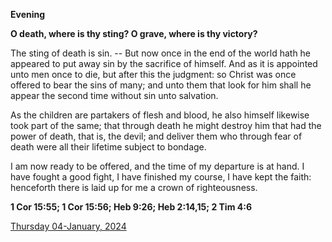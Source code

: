 **Evening**

**O  death, where is thy sting? O grave, where is thy victory?**
 
The sting of death is sin. -- But now once in the end of the world hath he appeared to put away sin by the sacrifice of himself. And as it is appointed unto men once to die, but after this the judgment: so Christ was once offered to bear the sins of many; and unto them that look for him shall he appear the second time without sin unto salvation.
 
As the children are partakers of flesh and blood, he also himself likewise took part of the same; that through death he might destroy him that had the power of death, that is, the devil; and deliver them who through fear of death were all their lifetime subject to bondage.
 
I am now ready to be offered, and the time of my departure is at hand. I have fought a good fight, I have finished my course, I have kept the faith: henceforth there is laid up for me a crown of righteousness.  

**1 Cor 15:55; 1 Cor 15:56; Heb 9:26; Heb 2:14,15; 2 Tim 4:6**

[Thursday 04-January, 2024](https://t.me/daily_light)
